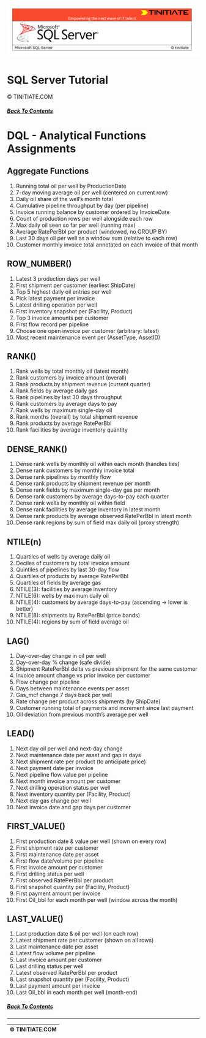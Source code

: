 ![SQL Server Tinitiate Image](../../../sqlserver-sql/sqlserver.png)

# SQL Server Tutorial
&copy; TINITIATE.COM

##### [Back To Contents](./README.md)

# DQL - Analytical Functions Assignments

## Aggregate Functions
1. Running total oil per well by ProductionDate
2. 7-day moving average oil per well (centered on current row)
3. Daily oil share of the well’s month total
4. Cumulative pipeline throughput by day (per pipeline)
5. Invoice running balance by customer ordered by InvoiceDate
6. Count of production rows per well alongside each row
7. Max daily oil seen so far per well (running max)
8. Average RatePerBbl per product (windowed, no GROUP BY)
9. Last 30 days oil per well as a window sum (relative to each row)
10. Customer monthly invoice total annotated on each invoice of that month

## ROW_NUMBER()
1. Latest 3 production days per well
2. First shipment per customer (earliest ShipDate)
3. Top 5 highest daily oil entries per well
4. Pick latest payment per invoice
5. Latest drilling operation per well
6. First inventory snapshot per (Facility, Product)
7. Top 3 invoice amounts per customer
8. First flow record per pipeline
9. Choose one open invoice per customer (arbitrary: latest)
10. Most recent maintenance event per (AssetType, AssetID)

## RANK()
1. Rank wells by total monthly oil (latest month)
2. Rank customers by invoice amount (overall)
3. Rank products by shipment revenue (current quarter)
4. Rank fields by average daily gas
5. Rank pipelines by last 30 days throughput
6. Rank customers by average days to pay
7. Rank wells by maximum single-day oil
8. Rank months (overall) by total shipment revenue
9. Rank products by average RatePerBbl
10. Rank facilities by average inventory quantity

## DENSE_RANK()
1. Dense rank wells by monthly oil within each month (handles ties)
2. Dense rank customers by monthly invoice total
3. Dense rank pipelines by monthly flow
4. Dense rank products by shipment revenue per month
5. Dense rank fields by maximum single-day gas per month
6. Dense rank customers by average days-to-pay each quarter
7. Dense rank wells by monthly oil within field
8. Dense rank facilities by average inventory in latest month
9. Dense rank products by average observed RatePerBbl in latest month
10. Dense rank regions by sum of field max daily oil (proxy strength)

## NTILE(n)
1. Quartiles of wells by average daily oil
2. Deciles of customers by total invoice amount
3. Quintiles of pipelines by last 30-day flow
4. Quartiles of products by average RatePerBbl
5. Quartiles of fields by average gas
6. NTILE(3): facilities by average inventory
7. NTILE(6): wells by maximum daily oil
8. NTILE(4): customers by average days-to-pay (ascending → lower is better)
9. NTILE(8): shipments by RatePerBbl (price bands)
10. NTILE(4): regions by sum of field average oil

## LAG()
1. Day-over-day change in oil per well
2. Day-over-day % change (safe divide)
3. Shipment RatePerBbl delta vs previous shipment for the same customer
4. Invoice amount change vs prior invoice per customer
5. Flow change per pipeline
6. Days between maintenance events per asset
7. Gas_mcf change 7 days back per well
8. Rate change per product across shipments (by ShipDate)
9. Customer running total of payments and increment since last payment
10. Oil deviation from previous month’s average per well

## LEAD()
1. Next day oil per well and next-day change
2. Next maintenance date per asset and gap in days
3. Next shipment rate per product (to anticipate price)
4. Next payment date per invoice
5. Next pipeline flow value per pipeline
6. Next month invoice amount per customer
7. Next drilling operation status per well
8. Next inventory quantity per (Facility, Product)
9. Next day gas change per well
10. Next invoice date and gap days per customer

## FIRST_VALUE()
1. First production date & value per well (shown on every row)
2. First shipment rate per customer
3. First maintenance date per asset
4. First flow date/volume per pipeline
5. First invoice amount per customer
6. First drilling status per well
7. First observed RatePerBbl per product
8. First snapshot quantity per (Facility, Product)
9. First payment amount per invoice
10. First Oil_bbl for each month per well (window across the month)

## LAST_VALUE()
1. Last production date & oil per well (on each row)
2. Latest shipment rate per customer (shown on all rows)
3. Last maintenance date per asset
4. Latest flow volume per pipeline
5. Last invoice amount per customer
6. Last drilling status per well
7. Latest observed RatePerBbl per product
8. Last snapshot quantity per (Facility, Product)
9. Last payment amount per invoice
10. Last Oil_bbl in each month per well (month-end)

##### [Back To Contents](./README.md)
***
| &copy; TINITIATE.COM |
|----------------------|
